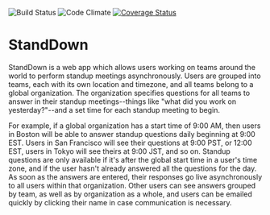 ![Build Status](https://codeship.com/projects/a67d3c40-2f3f-0134-5cab-5ebc8f268022/status?branch=master)
![Code Climate](https://codeclimate.com/github/jraaaaanger/StandDown.png)
[![Coverage Status](https://coveralls.io/repos/github/jraaaaanger/StandDown/badge.png?branch=master)](https://coveralls.io/github/jraaaaanger/StandDown?branch=master)

StandDown
=========

StandDown is a web app which allows users working on teams around the world to perform standup meetings asynchronously. Users are grouped into teams, each with its own location and timezone, and all teams belong to a global organization. The organization specifies questions for all teams to answer in their standup meetings--things like "what did you work on yesterday?"--and a set time for each standup meeting to begin.

For example, if a global organization has a start time of 9:00 AM, then users in Boston will be able to answer standup questions daily beginning at 9:00 EST. Users in San Francisco will see their questions at 9:00 PST, or 12:00 EST, users in Tokyo will see theirs at 9:00 JST, and so on.
Standup questions are only available if it's after the global start time in a user's time zone, and
if the user hasn't already answered all the questions for the day. As soon as the answers are entered, their responses go live asynchronously to all users within that organization. Other users can see answers grouped by team, as well as by organization as a whole, and users can be emailed quickly by clicking their name in case communication is necessary.

